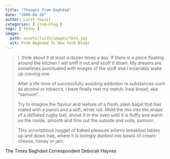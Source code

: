 ```yaml
---
title: "Thoughs from Baghdad"
date: "2008-04-26"
author: Laith Yousif
categories: [ iraq-blog ]
tags: [ fbtny ]
image:
  path: assets/laith/images/fbtn.jpg
  alt: From Baghdad To New York Blogs
---
```


> I  think about it at least a dozen times a day. If there is a piece floating around the kitchen I will sniff it out and scoff it down. My dreams are sometimes punctuated with images of the stuff and I invariably wake up craving one.
> 
> After a life-time of successfully avoiding addiction to substances such as alcohol or tobacco, I have finally met my match: Iraqi bread, aka “samoon”.
> 
> Try to imagine the flavour and texture of a fresh, plain bagel that has mated with a panini and a soft, white roll. Mold the mix into the shape of a deflated rugby ball, shove it in the oven until it is fluffy and warm on the inside, smooth and firm out the outside and voila, samoon.
> 
> This scrumptious nugget of baked pleasure adorns breakfast tables up and down Iraq, where it is lovingly dunked into bowls of cream-cheese, honey or jam.

The Times Baghdad Correspondent Deborah Haynes
